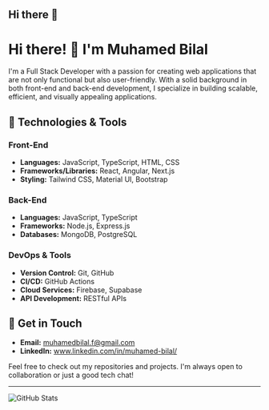 ## Hi there 👋

# Hi there! 👋 I'm Muhamed Bilal

I'm a Full Stack Developer with a passion for creating web applications that are not only functional but also user-friendly. With a solid background in both front-end and back-end development, I specialize in building scalable, efficient, and visually appealing applications.

## 🔧 Technologies & Tools

### Front-End
- **Languages:** JavaScript, TypeScript, HTML, CSS
- **Frameworks/Libraries:** React, Angular, Next.js
- **Styling:** Tailwind CSS, Material UI, Bootstrap

### Back-End
- **Languages:** JavaScript, TypeScript
- **Frameworks:** Node.js, Express.js
- **Databases:** MongoDB, PostgreSQL

### DevOps & Tools
- **Version Control:** Git, GitHub
- **CI/CD:** GitHub Actions
- **Cloud Services:** Firebase, Supabase
- **API Development:** RESTful APIs

## 💬 Get in Touch
- **Email:** muhamedbilal.f@gmail.com 
- **LinkedIn:** www.linkedin.com/in/muhamed-bilal/

Feel free to check out my repositories and projects. I'm always open to collaboration or just a good tech chat!

---

![GitHub Stats](https://github-readme-stats.vercel.app/api?username=yourusername&show_icons=true&theme=radical)
